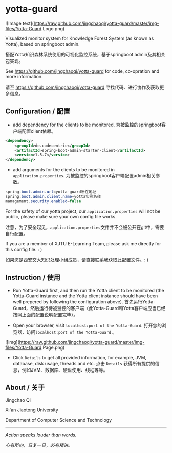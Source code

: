 # yotta-guard
![Image text](https://raw.github.com/jingchaoqi/yotta-guard/master/img-files/Yotta-Guard Logo.png)

Visualized monitor system for Knowledge Forest System (as known as Yotta), based on springboot admin.

搭配Yotta知识森林系统使用的可视化监控系统，基于springboot admin及其相关包实现。

See https://github.com/jingchaoqi/yotta-guard for code, co-opration and more information.

请至 https://github.com/jingchaoqi/yotta-guard 寻找代码、进行协作及获取更多信息。

## Configuration / 配置

- add dependency for the clients to be monitored. 为被监控的springboot客户端配置client依赖。

```xml
<dependency>
    <groupId>de.codecentric</groupId>
    <artifactId>spring-boot-admin-starter-client</artifactId>
    <version>1.5.7</version>
</dependency>
```

- add arguments for the clients to be monitored in `application.properties`. 为被监控的springboot客户端配置admin相关参数。

```java
spring.boot.admin.url=yotta-guard所在地址
spring.boot.admin.client.name=yotta实例名称
management.security.enabled=false
```

For the safety of our yotta project, our  `application.properties` will not be public, please make sure your own config file works.

注意，为了安全起见，`application.properties`文件并不会被公开在git中，需要自行配置。

If you are a member of XJTU E-Learning Team, please ask me directly for this config file. : )

如果您是西安交大知识处理小组成员，请直接联系我获取此配置文件。: )



## Instruction / 使用

- Run Yotta-Guard first, and then run the Yotta client to be monitored (the Yotta-Guard instance and the Yotta client instance should have been well prepered by following the configuration above). 首先运行Yotta-Guard，然后运行待被监控的客户端（此Yotta-Guard和Yotta客户端应当已经按照上面的配置说明配置完毕）。

- Open your browser, visit `localhost:port of the Yotta-Guard`. 打开您的浏览器，访问`localhost:port of the Yotta-Guard` 。

![img](https://raw.github.com/jingchaoqi/yotta-guard/master/img-files/Yotta-Guard Page.png)

- Click `Details` to get all provided information, for example, JVM, database, disk usage, threads and etc. 点击  `Details` 获得所有提供的信息，例如JVM、数据库、硬盘使用、线程等等。



## About / 关于

Jingchao Qi

Xi'an Jiaotong University

Department of Computer Science and Technology

------

*Action speaks louder than words.*

*心有所向，日复一日，必有精进。*